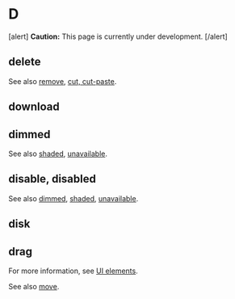 # D

[alert] **Caution:** This page is currently under development. [/alert]

## delete

See also [remove](), [cut, cut-paste]().

## download

## dimmed

See also [shaded](https://make.wordpress.org/docs/style-guide/word-list/s/#shaded), [unavailable](//u.md).

## disable, disabled

See also [dimmed](#dimmed), [shaded](https://make.wordpress.org/docs/style-guide/word-list/s/#shaded), [unavailable](//u.md).

## disk
## drag


For more information, see [UI elements](https://make.wordpress.org/docs/style-guide/developer-content/ui-elements/#move-drag).

See also  [move](m.md).
